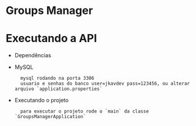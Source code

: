 # Groups Manager #

# Executando a API

* Dependências

* MySQL

        mysql rodando na porta 3306
        usuario e senhas do banco user=jkavdev pass=123456, ou alterar arquivo `application.properties`
	    
* Executando o projeto

        para executar o projeto rode o `main` da classe `GroupsManagerApplication` 	    



